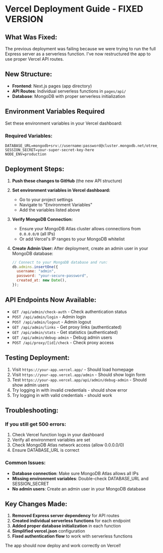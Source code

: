 # Vercel Deployment Guide - FIXED VERSION

## What Was Fixed:

The previous deployment was failing because we were trying to run the full Express server as a serverless function. I've now restructured the app to use proper Vercel API routes.

## New Structure:

- **Frontend**: Next.js pages (app directory)
- **API Routes**: Individual serverless functions in `pages/api/`
- **Database**: MongoDB with proper serverless initialization

## Environment Variables Required

Set these environment variables in your Vercel dashboard:

### Required Variables:

```
DATABASE_URL=mongodb+srv://username:password@cluster.mongodb.net/otree_proxy
SESSION_SECRET=your-super-secret-key-here
NODE_ENV=production
```

## Deployment Steps:

1. **Push these changes to GitHub** (the new API structure)
2. **Set environment variables in Vercel dashboard:**

   - Go to your project settings
   - Navigate to "Environment Variables"
   - Add the variables listed above

3. **Verify MongoDB Connection:**

   - Ensure your MongoDB Atlas cluster allows connections from `0.0.0.0/0` (all IPs)
   - Or add Vercel's IP ranges to your MongoDB whitelist

4. **Create Admin User:**
   After deployment, create an admin user in your MongoDB database:

   ```javascript
   // Connect to your MongoDB database and run:
   db.admins.insertOne({
     username: "admin",
     password: "your-secure-password",
     created_at: new Date(),
   });
   ```

## API Endpoints Now Available:

- `GET /api/admin/check-auth` - Check authentication status
- `POST /api/admin/login` - Admin login
- `POST /api/admin/logout` - Admin logout
- `GET /api/admin/links` - Get proxy links (authenticated)
- `GET /api/admin/stats` - Get statistics (authenticated)
- `GET /api/admin/debug-admin` - Debug admin users
- `POST /api/proxy/[id]/check` - Check proxy access

## Testing Deployment:

1. Visit `https://your-app.vercel.app/` - Should load homepage
2. Visit `https://your-app.vercel.app/admin` - Should show login form
3. Test `https://your-app.vercel.app/api/admin/debug-admin` - Should show admin users
4. Try logging in with invalid credentials - should show error
5. Try logging in with valid credentials - should work

## Troubleshooting:

### If you still get 500 errors:

1. Check Vercel function logs in your dashboard
2. Verify all environment variables are set
3. Check MongoDB Atlas network access (allow 0.0.0.0/0)
4. Ensure DATABASE_URL is correct

### Common Issues:

- **Database connection**: Make sure MongoDB Atlas allows all IPs
- **Missing environment variables**: Double-check DATABASE_URL and SESSION_SECRET
- **No admin users**: Create an admin user in your MongoDB database

## Key Changes Made:

1. **Removed Express server dependency** for API routes
2. **Created individual serverless functions** for each endpoint
3. **Added proper database initialization** in each function
4. **Simplified vercel.json** configuration
5. **Fixed authentication flow** to work with serverless functions

The app should now deploy and work correctly on Vercel!
